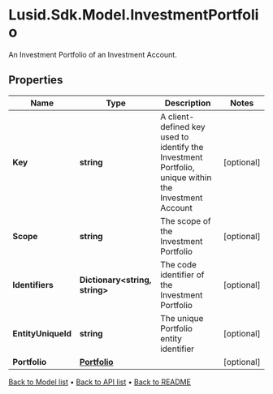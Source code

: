 # Lusid.Sdk.Model.InvestmentPortfolio
An Investment Portfolio of an Investment Account.

## Properties

Name | Type | Description | Notes
------------ | ------------- | ------------- | -------------
**Key** | **string** | A client-defined key used to identify the Investment Portfolio, unique within the Investment Account | [optional] 
**Scope** | **string** | The scope of the Investment Portfolio | [optional] 
**Identifiers** | **Dictionary&lt;string, string&gt;** | The code identifier of the Investment Portfolio | [optional] 
**EntityUniqueId** | **string** | The unique Portfolio entity identifier | [optional] 
**Portfolio** | [**Portfolio**](Portfolio.md) |  | [optional] 

[Back to Model list](../README.md#documentation-for-models) &#8226; [Back to API list](../README.md#documentation-for-api-endpoints) &#8226; [Back to README](../README.md)

